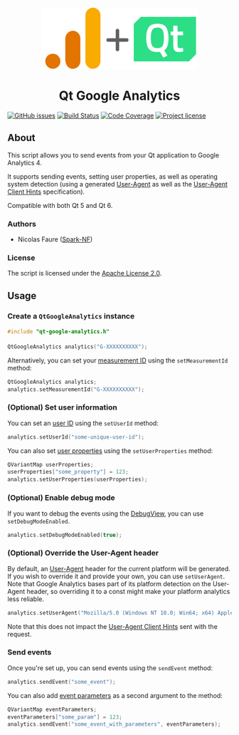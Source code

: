 <p align="center"><img src="readme-icon.png" alt="" /></p>
<h1 align="center">Qt Google Analytics</h1>

[![GitHub issues](https://img.shields.io/github/issues/Spark-NF/qt-google-analytics.svg)](https://github.com/Spark-NF/qt-google-analytics/issues)
[![Build Status](https://img.shields.io/github/actions/workflow/status/Spark-NF/qt-google-analytics/test.yml)](https://github.com/Spark-NF/qt-google-analytics/actions)
[![Code Coverage](https://img.shields.io/codecov/c/github/Spark-NF/qt-google-analytics.svg)](https://codecov.io/gh/Spark-NF/qt-google-analytics)
[![Project license](https://img.shields.io/github/license/Spark-NF/qt-google-analytics.svg)](https://raw.githubusercontent.com/Spark-NF/qt-google-analytics/master/LICENSE)

## About
This script allows you to send events from your Qt application to Google Analytics 4.

It supports sending events, setting user properties, as well as operating system detection (using a generated [User-Agent](https://developer.mozilla.org/en-US/docs/Web/HTTP/Headers/User-Agent) as well as the [User-Agent Client Hints](https://wicg.github.io/ua-client-hints/) specification).

Compatible with both Qt 5 and Qt 6.

### Authors
* Nicolas Faure ([Spark-NF](https://github.com/Spark-NF))

### License
The script is licensed under the [Apache License 2.0](http://www.apache.org/licenses/LICENSE-2.0).

## Usage

### Create a `QtGoogleAnalytics` instance
```cpp
#include "qt-google-analytics.h"

QtGoogleAnalytics analytics("G-XXXXXXXXXX");
```

Alternatively, you can set your [measurement ID](https://support.google.com/analytics/answer/12270356) using the `setMeasurementId` method:
```cpp
QtGoogleAnalytics analytics;
analytics.setMeasurementId("G-XXXXXXXXXX");
```

### (Optional) Set user information
You can set an [user ID](https://support.google.com/analytics/answer/3123662) using the `setUserId` method:
```cpp
analytics.setUserId("some-unique-user-id");
```

You can also set [user properties](https://support.google.com/analytics/answer/9355671) using the `setUserProperties` method:
```cpp
QVariantMap userProperties;
userProperties["some_property"] = 123;
analytics.setUserProperties(userProperties);
```

### (Optional) Enable debug mode
If you want to debug the events using the [DebugView](https://support.google.com/analytics/answer/7201382), you can use `setDebugModeEnabled`.

```cpp
analytics.setDebugModeEnabled(true);
```

### (Optional) Override the User-Agent header
By default, an [User-Agent](https://developer.mozilla.org/en-US/docs/Web/HTTP/Headers/User-Agent) header for the current platform will be generated. If you wish to override it and provide your own, you can use `setUserAgent`. Note that Google Analytics bases part of its platform detection on the User-Agent header, so overriding it to a const might make your platform analytics less reliable.

```cpp
analytics.setUserAgent("Mozilla/5.0 (Windows NT 10.0; Win64; x64) AppleWebKit/537.36 (KHTML, like Gecko) Chrome/114.0.0.0 Safari/537.36");
```

Note that this does not impact the [User-Agent Client Hints](https://wicg.github.io/ua-client-hints/) sent with the request.

### Send events
Once you're set up, you can send events using the `sendEvent` method:
```cpp
analytics.sendEvent("some_event");
```

You can also add [event parameters](https://support.google.com/analytics/answer/13675006) as a second argument to the method:
```cpp
QVariantMap eventParameters;
eventParameters["some_param"] = 123;
analytics.sendEvent("some_event_with_parameters", eventParameters);
```
